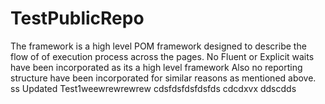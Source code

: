 # TestPublicRepo

The framework is a high level POM framework  designed to describe the flow of of execution process across the pages.
No Fluent or Explicit waits have been incorporated as its a high level framework
Also no reporting structure have been incorporated for similar reasons as mentioned above.
ss
Updated Test1weewrewrewrew
cdsfdsfdsfdsfds
cdcdxvx
ddscdds

